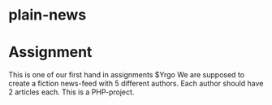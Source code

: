 # plain-news

# Assignment 

This is one of our first hand in assignments $Yrgo
We are supposed to create a fiction news-feed with 5 different authors.
Each author should have 2 articles each. This is a PHP-project.

